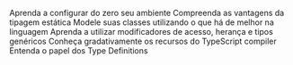 Aprenda a configurar do zero seu ambiente
Compreenda as vantagens da tipagem estática
Modele suas classes utilizando o que há de melhor na linguagem
Aprenda a utilizar modificadores de acesso, herança e tipos genéricos
Conheça gradativamente os recursos do TypeScript compiler
Entenda o papel dos Type Definitions